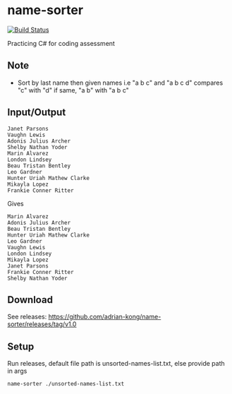 # name-sorter
[![Build Status](https://api.travis-ci.com/adrian-kong/name-sorter.svg?branch=master)](https://api.travis-ci.com/adrian-kong/name-sorter)

Practicing C# for coding assessment

## Note

- Sort by last name then given names i.e "a b c" and "a b c d" compares "c" with "d" if same, "a b" with "a b c"

## Input/Output

```
Janet Parsons
Vaughn Lewis
Adonis Julius Archer
Shelby Nathan Yoder
Marin Alvarez
London Lindsey
Beau Tristan Bentley
Leo Gardner
Hunter Uriah Mathew Clarke
Mikayla Lopez
Frankie Conner Ritter
```
Gives
```
Marin Alvarez
Adonis Julius Archer
Beau Tristan Bentley
Hunter Uriah Mathew Clarke
Leo Gardner
Vaughn Lewis
London Lindsey
Mikayla Lopez
Janet Parsons
Frankie Conner Ritter
Shelby Nathan Yoder
```

## Download

See releases: https://github.com/adrian-kong/name-sorter/releases/tag/v1.0

## Setup

Run releases, default file path is unsorted-names-list.txt, else provide path in args

```sh
name-sorter ./unsorted-names-list.txt
```
